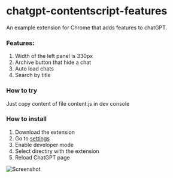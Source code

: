 # chatgpt-contentscript-features
An example extension for Chrome that adds features to chatGPT.

### Features:
1) Width of the left panel is 330px
2) Archive button that hide a chat
3) Auto load chats
4) Search by title

### How to try
Just copy content of file content.js in dev console

### How to install
1) Download the extension
2) Go to [settings](chrome://extensions/)
3) Enable developer mode
4) Select directiry with the extension
5) Reload ChatGPT page

![Screenshot](https://downloader.disk.yandex.ru/preview/34ef6c4b639ca4196b8c1601153d9da1b696df69a7d497e430d68d900c963846/6425f73d/hvocdHQ_2ZJ1LLElG4wA627P8EZlSDP9eABMwKv_xuuISiPaUZtU_C_czzXMuw7c5-EmdbXVR8Wwc7NqQ1HVYg%3D%3D?uid=0&filename=2023-03-30_19-54-01.png&disposition=inline&hash=&limit=0&content_type=image%2Fpng&owner_uid=0&tknv=v2&size=2048x2048)

